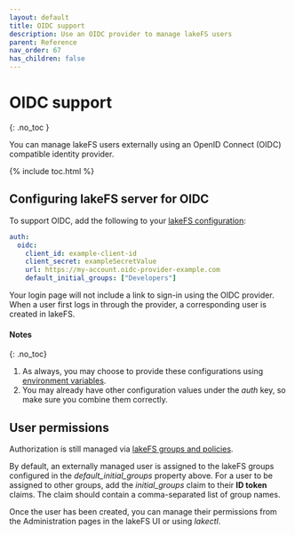 ```yaml
---
layout: default
title: OIDC support
description: Use an OIDC provider to manage lakeFS users
parent: Reference
nav_order: 67
has_children: false
---
```


# OIDC support

{: .no_toc }

You can manage lakeFS users externally using an OpenID Connect (OIDC) compatible identity provider.

{% include toc.html %}

## Configuring lakeFS server for OIDC

To support OIDC, add the following to your [lakeFS configuration](./configuration.md):

```yaml
auth:
  oidc:
    client_id: example-client-id
    client_secret: exampleSecretValue
    url: https://my-account.oidc-provider-example.com
    default_initial_groups: ["Developers"]
```

Your login page will not include a link to sign-in using the 
OIDC provider. When a user first logs in through the provider, a corresponding user is created in lakeFS.

#### Notes
{: .no_toc}
1. As always, you may choose to provide these configurations using [environment variables](./configuration.md#using-environment-variables).
2. You may already have other configuration values under the _auth_ key, so make sure you combine them correctly.

## User permissions

Authorization is still managed via [lakeFS groups and policies](./authorization.md).

By default, an externally managed user is assigned to the lakeFS groups configured in the _default_initial_groups_ property above.
For a user to be assigned to other groups, add the _initial_groups_ claim to their **ID token** claims. The claim should contain a
comma-separated list of group names.

Once the user has been created, you can manage their permissions from the Administration pages in the lakeFS UI or using _lakectl_.
